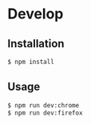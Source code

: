 # Develop

## Installation

```bash
$ npm install
```



## Usage

```bash
$ npm run dev:chrome
$ npm run dev:firefox
```
